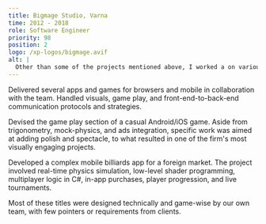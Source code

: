 ```yaml
---
title: Bigmage Studio, Varna
time: 2012 - 2018
role: Software Engineer
priority: 98
position: 2
logo: /xp-logos/bigmage.avif
alt: |
  Other than some of the projects mentioned above, I worked a on various browser games, including a 3D casual fight-game, where I wrote the client and multiplayer server logic (in actionscript and JAVA respectively). We also did a few cross-platform games for mobile, such as a physics based casual game with map editor, skill and reaction games and a smaller projects. Most of these titles were designed technically and game-wise by our own team, with few pointers or requirements from clients.
---
```


Delivered several apps and games for browsers and mobile in collaboration with the team. Handled visuals, game play, and front-end-to-back-end communication protocols and strategies.

Devised the game play section of a casual Android/iOS game. Aside from trigonometry, mock-physics, and ads integration, specific work was aimed at adding polish and spectacle, to what resulted in one of the firm's most visually engaging projects.

Developed a complex mobile billiards app for a foreign market. The project involved real-time physics simulation, low-level shader programming, multiplayer logic in C#, in-app purchases, player progression, and live tournaments.

Most of these titles were designed technically and game-wise by our own team, with few pointers or requirements from clients.
